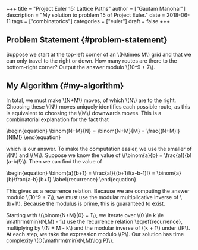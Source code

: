 +++
title = "Project Euler 15: Lattice Paths"
author = ["Gautam Manohar"]
description = "My solution to problem 15 of Project Euler."
date = 2018-06-11
tags = ["combinatorics"]
categories = ["euler"]
draft = false
+++

## Problem Statement {#problem-statement}

Suppose we start at the top-left corner of an \\(N\times M\\) grid and that we can
only travel to the right or down. How many routes are there to the bottom-right
corner? Output the answer modulo \\(10^9 + 7\\).


## My Algorithm {#my-algorithm}

In total, we must make \\(N+M\\) moves, of which \\(N\\) are to the right. Choosing
these \\(N\\) moves uniquely identifies each possible route, as this is equivalent
to choosing the \\(M\\) downwards moves. This is a combinatorial explanation for the
fact that

\begin{equation}
\binom{N+M}{N} = \binom{N+M}{M} = \frac{(N+M)!}{N!M!}
\end{equation}

which is our answer. To make the computation easier, we use the smaller of \\(N\\)
and \\(M\\). Suppose we know the value of \\(\binom{a}{b} = \frac{a!}{b!(a-b)!}\\). Then
we can find the value of

\begin{equation}
\binom{a}{b+1} = \frac{a!}{(b+1)!(a-b-1)!} = \binom{a}{b}\frac{a-b}{b+1}
\label{recurrence}
\end{equation}

This gives us a recurrence relation. Because we are computing the answer modulo
\\(10^9 + 7\\), we must use the modular multiplicative inverse of \\(b+1\\). Because the
modulus is prime, this is guaranteed to exist.

Starting with \\(\binom{N+M}{0} = 1\\), we iterate over \\(0 \le k \le
\mathrm{min}(N,M) - 1\\) use the recurrence relation \eqref{recurrence},
multiplying by \\(N + M - k\\) and the modular inverse of \\(k + 1\\) under \\(P\\). At each
step, we take the expression modulo \\(P\\). Our solution has time complexity
\\(O(\mathrm{min}(N,M)\log P)\\).